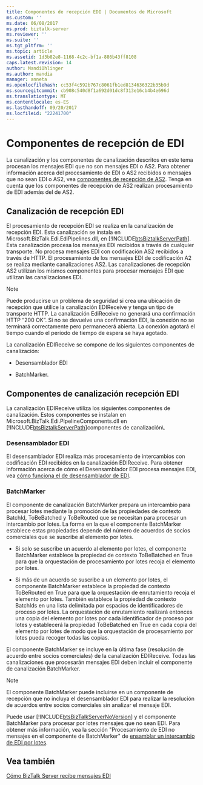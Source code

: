 ```yaml
---
title: Componentes de recepción EDI | Documentos de Microsoft
ms.custom: ''
ms.date: 06/08/2017
ms.prod: biztalk-server
ms.reviewer: ''
ms.suite: ''
ms.tgt_pltfrm: ''
ms.topic: article
ms.assetid: 1d3b82e8-1168-4c2c-bf1a-886b43ff8108
caps.latest.revision: 14
author: MandiOhlinger
ms.author: mandia
manager: anneta
ms.openlocfilehash: cc53f4c592b767c8061fb1ed8134636322b35b9d
ms.sourcegitcommit: cb908c540d8f1a692d01dc8f313e16cb4b4e696d
ms.translationtype: MT
ms.contentlocale: es-ES
ms.lasthandoff: 09/20/2017
ms.locfileid: "22241700"
---
```

# <a name="edi-receive-components"></a>Componentes de recepción de EDI
La canalización y los componentes de canalización descritos en este tema procesan los mensajes EDI que no son mensajes EDI o AS2. Para obtener información acerca del procesamiento de EDI o AS2 recibidos o mensajes que no sean EDI o AS2, vea [componentes de recepción de AS2](../core/as2-receive-components.md). Tenga en cuenta que los componentes de recepción de AS2 realizan procesamiento de EDI además del de AS2.  
  
## <a name="edi-receive-pipeline"></a>Canalización de recepción EDI  
 El procesamiento de recepción EDI se realiza en la canalización de recepción EDI. Esta canalización se instala en Microsoft.BizTalk.Edi.EdiPipelines.dll, en [!INCLUDE[btsBiztalkServerPath](../includes/btsbiztalkserverpath-md.md)]. Esta canalización procesa los mensajes EDI recibidos a través de cualquier transporte. No procesa mensajes EDI con codificación AS2 recibidos a través de HTTP. El procesamiento de los mensajes EDI de codificación A2 se realiza mediante canalizaciones AS2. Las canalizaciones de recepción AS2 utilizan los mismos componentes para procesar mensajes EDI que utilizan las canalizaciones EDI.  
  
> [!NOTE]
>  Puede producirse un problema de seguridad si crea una ubicación de recepción que utilice la canalización EDIReceive y tenga un tipo de transporte HTTP. La canalización EdiReceive no generará una confirmación HTTP “200 OK”. Si no se devuelve una confirmación EDI, la conexión no se terminará correctamente pero permanecerá abierta. La conexión agotará el tiempo cuando el período de tiempo de espera se haya agotado.  
  
 La canalización EDIReceive se compone de los siguientes componentes de canalización:  
  
-   Desensamblador EDI  
  
-   BatchMarker.  
  
## <a name="edi-receive-pipeline-components"></a>Componentes de canalización recepción EDI  
 La canalización EDIReceive utiliza los siguientes componentes de canalización. Estos componentes se instalan en Microsoft.BizTalk.Edi.PipelineComponents.dll en [!INCLUDE[btsBiztalkServerPath](../includes/btsbiztalkserverpath-md.md)]componentes de canalización\\.  
  
### <a name="edi-disassembler"></a>Desensamblador EDI  
 El desensamblador EDI realiza más procesamiento de intercambios con codificación EDI recibidos en la canalización EDIReceive. Para obtener información acerca de cómo el Desensamblador EDI procesa mensajes EDI, vea [cómo funciona el de desensamblador de EDI](../core/how-the-edi-disassembler-works.md).  
  
### <a name="batchmarker"></a>BatchMarker  
 El componente de canalización BatchMarker prepara un intercambio para procesar lotes mediante la promoción de las propiedades de contexto BatchId, ToBeBatched y ToBeRouted que se necesitan para procesar un intercambio por lotes. La forma en la que el componente BatchMarker establece estas propiedades depende del número de acuerdos de socios comerciales que se suscribe al elemento por lotes.  
  
-   Si solo se suscribe un acuerdo al elemento por lotes, el componente BatchMarker establece la propiedad de contexto ToBeBatched en True para que la orquestación de procesamiento por lotes recoja el elemento por lotes.  
  
-   Si más de un acuerdo se suscribe a un elemento por lotes, el componente BatchMarker establece la propiedad de contexto ToBeRouted en True para que la orquestación de enrutamiento recoja el elemento por lotes. También establece la propiedad de contexto BatchIds en una lista delimitada por espacios de identificadores de proceso por lotes. La orquestación de enrutamiento realizará entonces una copia del elemento por lotes por cada identificador de proceso por lotes y establecerá la propiedad ToBeBatched en True en cada copia del elemento por lotes de modo que la orquestación de procesamiento por lotes pueda recoger todas las copias.  
  
 El componente BatchMarker se incluye en la última fase (resolución de acuerdo entre socios comerciales) de la canalización EDIReceive. Todas las canalizaciones que procesarán mensajes EDI deben incluir el componente de canalización BatchMarker.  
  
> [!NOTE]
>  El componente BatchMarker puede incluirse en un componente de recepción que no incluya el desensamblador EDI para realizar la resolución de acuerdos entre socios comerciales sin analizar el mensaje EDI.  
  
 Puede usar [!INCLUDE[btsBizTalkServerNoVersion](../includes/btsbiztalkservernoversion-md.md)] y el componente BatchMarker para procesar por lotes mensajes que no sean EDI. Para obtener más información, vea la sección "Procesamiento de EDI no mensajes en el componente de BatchMarker" de [ensamblar un intercambio de EDI por lotes](../core/assembling-a-batched-edi-interchange.md).  
  
## <a name="see-also"></a>Vea también  
 [Cómo BizTalk Server recibe mensajes EDI](../core/how-biztalk-server-receives-edi-messages.md)
